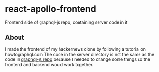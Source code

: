 # react-apollo-frontend
Frontend side of graphql-js repo, containing server code in it

## About
I made the frontend of my hackernews clone by following a tutorial on howtographql.com
The code in the server directory is not the same as the code in [graphql-js repo](https://github.com/michaelstrefeler/graphql-js) because I needed to change some things so the frontend and backend would work together.
